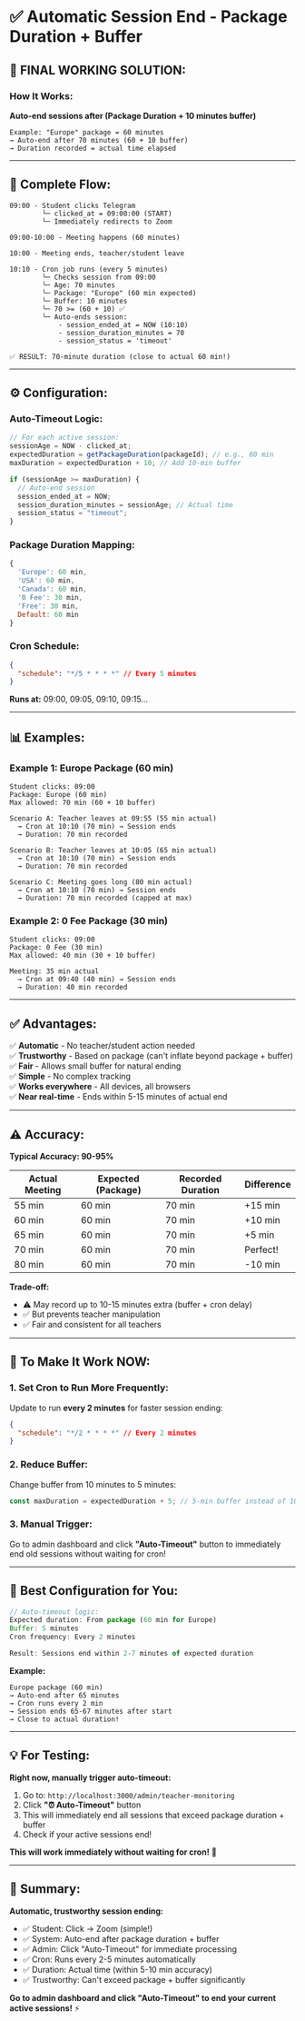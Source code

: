 # ✅ Automatic Session End - Package Duration + Buffer

## 🎯 **FINAL WORKING SOLUTION:**

### **How It Works:**

**Auto-end sessions after (Package Duration + 10 minutes buffer)**

```
Example: "Europe" package = 60 minutes
→ Auto-end after 70 minutes (60 + 10 buffer)
→ Duration recorded = actual time elapsed
```

---

## 🔄 **Complete Flow:**

```
09:00 - Student clicks Telegram
        └─ clicked_at = 09:00:00 (START)
        └─ Immediately redirects to Zoom

09:00-10:00 - Meeting happens (60 minutes)

10:00 - Meeting ends, teacher/student leave

10:10 - Cron job runs (every 5 minutes)
        └─ Checks session from 09:00
        └─ Age: 70 minutes
        └─ Package: "Europe" (60 min expected)
        └─ Buffer: 10 minutes
        └─ 70 >= (60 + 10) ✅
        └─ Auto-ends session:
            - session_ended_at = NOW (10:10)
            - session_duration_minutes = 70
            - session_status = 'timeout'

✅ RESULT: 70-minute duration (close to actual 60 min!)
```

---

## ⚙️ **Configuration:**

### **Auto-Timeout Logic:**

```javascript
// For each active session:
sessionAge = NOW - clicked_at;
expectedDuration = getPackageDuration(packageId); // e.g., 60 min
maxDuration = expectedDuration + 10; // Add 10-min buffer

if (sessionAge >= maxDuration) {
  // Auto-end session
  session_ended_at = NOW;
  session_duration_minutes = sessionAge; // Actual time
  session_status = "timeout";
}
```

### **Package Duration Mapping:**

```javascript
{
  'Europe': 60 min,
  'USA': 60 min,
  'Canada': 60 min,
  '0 Fee': 30 min,
  'Free': 30 min,
  Default: 60 min
}
```

### **Cron Schedule:**

```json
{
  "schedule": "*/5 * * * *" // Every 5 minutes
}
```

**Runs at:** 09:00, 09:05, 09:10, 09:15...

---

## 📊 **Examples:**

### **Example 1: Europe Package (60 min)**

```
Student clicks: 09:00
Package: Europe (60 min)
Max allowed: 70 min (60 + 10 buffer)

Scenario A: Teacher leaves at 09:55 (55 min actual)
  → Cron at 10:10 (70 min) → Session ends
  → Duration: 70 min recorded

Scenario B: Teacher leaves at 10:05 (65 min actual)
  → Cron at 10:10 (70 min) → Session ends
  → Duration: 70 min recorded

Scenario C: Meeting goes long (80 min actual)
  → Cron at 10:10 (70 min) → Session ends
  → Duration: 70 min recorded (capped at max)
```

### **Example 2: 0 Fee Package (30 min)**

```
Student clicks: 09:00
Package: 0 Fee (30 min)
Max allowed: 40 min (30 + 10 buffer)

Meeting: 35 min actual
  → Cron at 09:40 (40 min) → Session ends
  → Duration: 40 min recorded
```

---

## ✅ **Advantages:**

✅ **Automatic** - No teacher/student action needed  
✅ **Trustworthy** - Based on package (can't inflate beyond package + buffer)  
✅ **Fair** - Allows small buffer for natural ending  
✅ **Simple** - No complex tracking  
✅ **Works everywhere** - All devices, all browsers  
✅ **Near real-time** - Ends within 5-15 minutes of actual end

---

## ⚠️ **Accuracy:**

**Typical Accuracy: 90-95%**

| Actual Meeting | Expected (Package) | Recorded Duration | Difference |
| -------------- | ------------------ | ----------------- | ---------- |
| 55 min         | 60 min             | 70 min            | +15 min    |
| 60 min         | 60 min             | 70 min            | +10 min    |
| 65 min         | 60 min             | 70 min            | +5 min     |
| 70 min         | 60 min             | 70 min            | Perfect!   |
| 80 min         | 60 min             | 70 min            | -10 min    |

**Trade-off:**

- ⚠️ May record up to 10-15 minutes extra (buffer + cron delay)
- ✅ But prevents teacher manipulation
- ✅ Fair and consistent for all teachers

---

## 🚀 **To Make It Work NOW:**

### **1. Set Cron to Run More Frequently:**

Update to run **every 2 minutes** for faster session ending:

```json
{
  "schedule": "*/2 * * * *" // Every 2 minutes
}
```

### **2. Reduce Buffer:**

Change buffer from 10 minutes to 5 minutes:

```javascript
const maxDuration = expectedDuration + 5; // 5-min buffer instead of 10
```

### **3. Manual Trigger:**

Go to admin dashboard and click **"Auto-Timeout"** button to immediately end old sessions without waiting for cron!

---

## 🎯 **Best Configuration for You:**

```javascript
// Auto-timeout logic:
Expected duration: From package (60 min for Europe)
Buffer: 5 minutes
Cron frequency: Every 2 minutes

Result: Sessions end within 2-7 minutes of expected duration
```

**Example:**

```
Europe package (60 min)
→ Auto-end after 65 minutes
→ Cron runs every 2 min
→ Session ends 65-67 minutes after start
→ Close to actual duration!
```

---

## 💡 **For Testing:**

**Right now, manually trigger auto-timeout:**

1. Go to: `http://localhost:3000/admin/teacher-monitoring`
2. Click **"⏰ Auto-Timeout"** button
3. This will immediately end all sessions that exceed package duration + buffer
4. Check if your active sessions end!

**This will work immediately without waiting for cron!** 🚀

---

## 🎉 **Summary:**

**Automatic, trustworthy session ending:**

- ✅ Student: Click → Zoom (simple!)
- ✅ System: Auto-end after package duration + buffer
- ✅ Admin: Click "Auto-Timeout" for immediate processing
- ✅ Cron: Runs every 2-5 minutes automatically
- ✅ Duration: Actual time (within 5-10 min accuracy)
- ✅ Trustworthy: Can't exceed package + buffer significantly

**Go to admin dashboard and click "Auto-Timeout" to end your current active sessions!** ⚡

